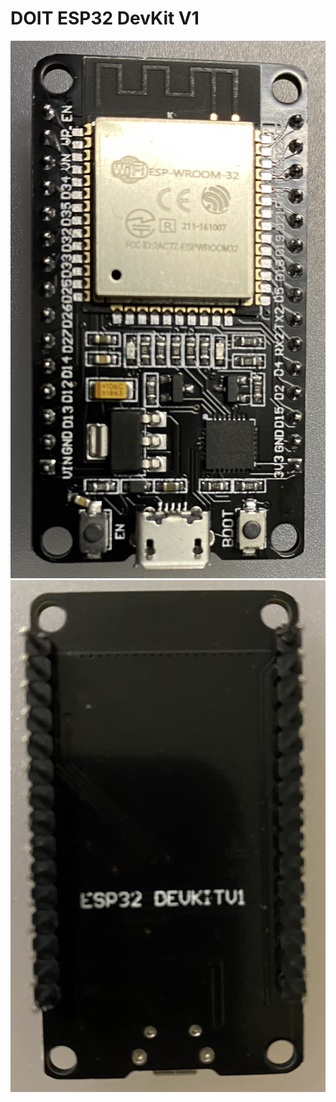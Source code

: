 # DOIT ESP32 DevKit V1
![](images/doit-esp-wroom-32-devkitv1-front.jpeg)  
![](images/doit-esp-wroom-32-devkitv1-back.jpeg) 
 